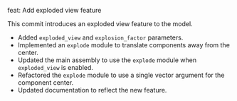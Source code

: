 feat: Add exploded view feature

This commit introduces an exploded view feature to the model.

- Added `exploded_view` and `explosion_factor` parameters.
- Implemented an `explode` module to translate components away from the center.
- Updated the main assembly to use the `explode` module when `exploded_view` is enabled.
- Refactored the `explode` module to use a single vector argument for the component center.
- Updated documentation to reflect the new feature.